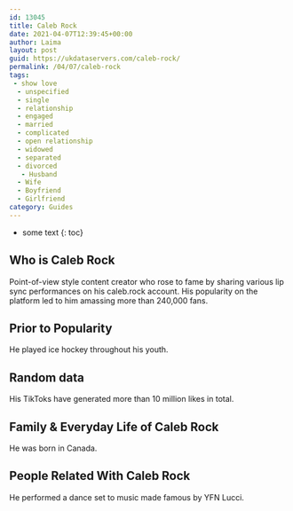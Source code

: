 ```yaml
---
id: 13045
title: Caleb Rock
date: 2021-04-07T12:39:45+00:00
author: Laima
layout: post
guid: https://ukdataservers.com/caleb-rock/
permalink: /04/07/caleb-rock
tags:
 - show love
  - unspecified
  - single
  - relationship
  - engaged
  - married
  - complicated
  - open relationship
  - widowed
  - separated
  - divorced
   - Husband
  - Wife
  - Boyfriend
  - Girlfriend
category: Guides
---
```


* some text
{: toc}


## Who is Caleb Rock
                  
                  
                  
Point-of-view style content creator who rose to fame by sharing various lip sync performances on his caleb.rock account. His popularity on the platform led to him amassing more than 240,000 fans.
                  
              
            
              
            
                
                
                
## Prior to Popularity
                  
                  
                  
He played ice hockey throughout his youth.
                  
              
            
              
            
                
                
                
## Random data
                  
                  
                  
His TikToks have generated more than 10 million likes in total.
                  
              
            
              
            
                
                
                
## Family & Everyday Life of Caleb Rock
                  
                  
                  
He was born in Canada.
                  
              
            
              
            
                
                
                
## People Related With Caleb Rock
                  
                  
                  
He performed a dance set to music made famous by YFN Lucci. 
                  
              
            
              
            
                
              
            
              
              
            
            
              
            
          
          
          